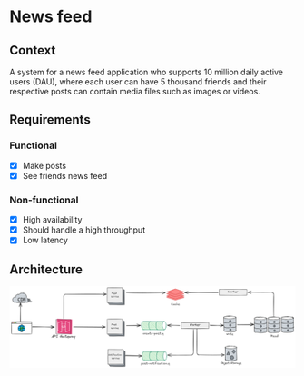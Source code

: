 # News feed

## Context
A system for a news feed application who supports 10 million daily active users (DAU), 
where each user can have 5 thousand friends and their respective posts can contain media files 
such as images or videos.

## Requirements

### Functional
- [X] Make posts
- [X] See friends news feed

### Non-functional
- [X] High availability
- [X] Should handle a high throughput
- [X] Low latency

## Architecture
![Architecture](docs/news-feed.excalidraw.png)